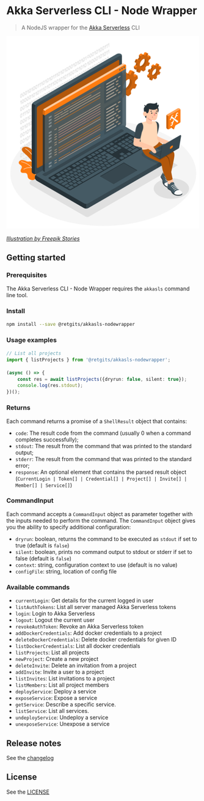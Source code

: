 # Akka Serverless CLI - Node Wrapper

> A NodeJS wrapper for the [Akka Serverless](https://docs.cloudstate.com) CLI

![image](image.png)

*[Illustration by Freepik Stories](https://stories.freepik.com/technology)*

## Getting started

### Prerequisites

The Akka Serverless CLI - Node Wrapper requires the `akkasls` command line tool.

### Install

```bash
npm install --save @retgits/akkasls-nodewrapper
```

### Usage examples

```ts
// List all projects
import { listProjects } from '@retgits/akkasls-nodewrapper';

(async () => {
    const res = await listProjects({dryrun: false, silent: true});
    console.log(res.stdout);
})();
```

### Returns

Each command returns a promise of a `ShellResult` object that contains:

* `code`: The result code from the command (usually 0 when a command completes successfully);
* `stdout`: The result from the command that was printed to the standard output;
* `stderr`: The result from the command that was printed to the standard error;
* `response`: An optional element that contains the parsed result object (`CurrentLogin | Token[] | Credential[] | Project[] | Invite[] | Member[] | Service[]`)

### CommandInput

Each command accepts a `CommandInput` object as parameter together with the inputs needed to perform the command. The `CommandInput` object gives you the ability to specify additional configuration:

* `dryrun`: boolean, returns the command to be executed as `stdout` if set to true (default is `false`)
* `silent`: boolean, prints no command output to stdout or stderr if set to false (default is `false`)
* `context`: string, configuration context to use (default is no value)
* `configFile`: string, location of config file

### Available commands

* `currentLogin`: Get details for the current logged in user
* `listAuthTokens`: List all server managed Akka Serverless tokens
* `login`: Login to Akka Serverless
* `logout`: Logout the current user
* `revokeAuthToken`: Revoke an Akka Serverless token
* `addDockerCredentials`: Add docker credentials to a project
* `deleteDockerCredentials`: Delete docker credentials for given ID
* `listDockerCredentials`: List all docker credentials
* `listProjects`: List all projects
* `newProject`: Create a new project
* `deleteInvite`: Delete an invitation from a project
* `addInvite`: Invite a user to a project
* `listInvites`: List invitations to a project
* `listMembers`: List all project members
* `deployService`: Deploy a service
* `exposeService`: Expose a service
* `getService`: Describe a specific service.
* `listService`: List all services.
* `undeployService`: Undeploy a service
* `unexposeService`: Unexpose a service

## Release notes

See the [changelog](./CHANGELOG.md)

## License

See the [LICENSE](./LICENSE)